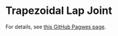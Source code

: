# Trapezoidal Lap Joint

For details, see
[this GitHub Pagwes page](https://marknahabedian.github.io/crafts/TrapezoidalLapJoint/README.html).